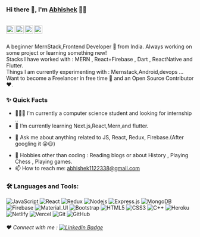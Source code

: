 ### Hi there 👋, I'm [Abhishek](https://github.com/inceptionabhishek) 👨‍💻

<br/>

<a href="https://www.linkedin.com/in/inceptionabhi/">
  <img align="left" alt="Abhishek's Linkedin" width="22px" src="https://cdn.jsdelivr.net/npm/simple-icons@v3/icons/linkedin.svg" />
</a>

<a href="https://codeforces.com/profile/inceptionabhi">
  <img align="left" alt="Abhishek's Codeforces" width="22px" src="https://cdn.jsdelivr.net/npm/simple-icons@v3/icons/codeforces.svg" />
</a>
<a href="https://www.codechef.com/users/inceptionabhi">
  <img align="left" alt="Abhishek's Codechef" width="22px" src="https://cdn.jsdelivr.net/npm/simple-icons@v3/icons/codechef.svg" />
</a>

<a href="https://leetcode.com/inceptionabhishek/">
  <img align="left" alt="Abhishek's Leetcode" width="22px" src="https://cdn.jsdelivr.net/npm/simple-icons@v3/icons/leetcode.svg" />
</a>


<br />

<br/>
 
<p>
A beginner MernStack,Frontend  Developer 🚀 from India. Always working on some project or learning something new!
<br/>
Stacks I have worked with : MERN , React+Firebase , Dart , ReactNative and Flutter.
<br/>  
Things I am currently experimenting with : Mernstack,Android,devops ...
<br/>
Want to become a Freelancer in free time 💸 and an Open Source Contributor ❤️.
</p>





  
### ✨ Quick Facts

- 👨🏽‍💻 I’m currently a computer science student and looking for internship ..
- 🌱 I’m currently learning Next.js,React,Mern,and flutter.
<!--- 🤔 I’m looking for help for my future MERN projects.-->
- 💬 Ask me about anything related to JS, React, Redux, Firebase.(After googling it 😜😌)
<!--- ⚡️ Fun-Fact: I sleep at 6am 🙃. -->
- 🎿 Hobbies other than coding : Reading blogs or about History , Playing Chess , Playing games.
- 📫 How to reach me: abhishek1122338@gmail.com

### 🛠️ Languages and Tools:

![JavaScript](https://img.shields.io/badge/-JavaScript-black?style=flat-square&logo=javascript)
![React](https://img.shields.io/badge/-React-black?style=flat-square&logo=react)
![Redux](https://img.shields.io/badge/-Redux-black?style=flat-square&logo=Redux)
![Nodejs](https://img.shields.io/badge/-Nodejs-black?style=flat-square&logo=Node.js)
![Express.js](https://img.shields.io/badge/-Express-black?style=flat-square&logo=expressjs)
![MongoDB](https://img.shields.io/badge/-MongoDB-black?style=flat-square&logo=mongodb)
![Firebase](https://img.shields.io/badge/-Firebase-black?style=flat-square&logo=Firebase)
![Material_UI](https://img.shields.io/badge/-Material_UI-black?style=flat-square&logo=material-ui)
![Bootstrap](https://img.shields.io/badge/-Bootstrap-black?style=flat-square&logo=bootstrap)
![HTML5](https://img.shields.io/badge/-HTML5-black?style=flat-square&logo=html5&logoColor=white)
![CSS3](https://img.shields.io/badge/-CSS3-black?style=flat-square&logo=css3)
![C++](https://img.shields.io/badge/-C++-black?style=flat-square&logo=c)
![Heroku](https://img.shields.io/badge/-Heroku-black?style=flat-square&logo=heroku)
![Netlify](https://img.shields.io/badge/-Netlify-black?style=flat-square&logo=netlify)
![Vercel](https://img.shields.io/badge/-Vercel-black?style=flat-square&logo=vercel)
![Git](https://img.shields.io/badge/-Git-black?style=flat-square&logo=git)
![GitHub](https://img.shields.io/badge/-GitHub-black?style=flat-square&logo=github)






###### ❤️ Connect with me : [![Linkedin Badge](https://img.shields.io/badge/-inceptionabhishek-blue?style=flat-square&logo=Linkedin&logoColor=white&link=https://www.linkedin.com/in/inceptionabhi/)](https://www.linkedin.com/in/inceptionabhi/)




